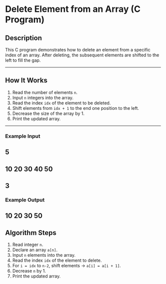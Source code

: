 # Delete Element from an Array (C Program)

## Description

This C program demonstrates how to delete an element from a specific index of an array.
After deleting, the subsequent elements are shifted to the left to fill the gap.

---

## How It Works

1. Read the number of elements `n`.
2. Input `n` integers into the array.
3. Read the index `idx` of the element to be deleted.
4. Shift elements from `idx + 1` to the end one position to the left.
5. Decrease the size of the array by 1.
6. Print the updated array.

---

### Example Input

5
---
10 20 30 40 50
---
3
---

### Example Output

10 20 30 50
---

## Algorithm Steps

1. Read integer `n`.
2. Declare an array `a[n]`.
3. Input `n` elements into the array.
4. Read the index `idx` of the element to delete.
5. For `i = idx` to `n-2`, shift elements → `a[i] = a[i + 1]`.
6. Decrease `n` by 1.
7. Print the updated array.

